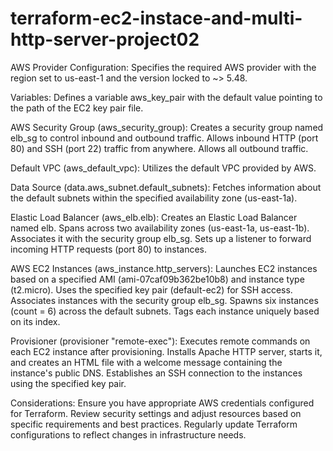 # terraform-ec2-instace-and-multi-http-server-project02
AWS Provider Configuration:
Specifies the required AWS provider with the region set to us-east-1 and the version locked to ~> 5.48.

Variables:
Defines a variable aws_key_pair with the default value pointing to the path of the EC2 key pair file.

AWS Security Group (aws_security_group):
Creates a security group named elb_sg to control inbound and outbound traffic.
Allows inbound HTTP (port 80) and SSH (port 22) traffic from anywhere.
Allows all outbound traffic.

Default VPC (aws_default_vpc):
Utilizes the default VPC provided by AWS.

Data Source (data.aws_subnet.default_subnets):
Fetches information about the default subnets within the specified availability zone (us-east-1a).

Elastic Load Balancer (aws_elb.elb):
Creates an Elastic Load Balancer named elb.
Spans across two availability zones (us-east-1a, us-east-1b).
Associates it with the security group elb_sg.
Sets up a listener to forward incoming HTTP requests (port 80) to instances.

AWS EC2 Instances (aws_instance.http_servers):
Launches EC2 instances based on a specified AMI (ami-07caf09b362be10b8) and instance type (t2.micro).
Uses the specified key pair (default-ec2) for SSH access.
Associates instances with the security group elb_sg.
Spawns six instances (count = 6) across the default subnets.
Tags each instance uniquely based on its index.

Provisioner (provisioner "remote-exec"):
Executes remote commands on each EC2 instance after provisioning.
Installs Apache HTTP server, starts it, and creates an HTML file with a welcome message containing the instance's public DNS.
Establishes an SSH connection to the instances using the specified key pair.

Considerations:
Ensure you have appropriate AWS credentials configured for Terraform.
Review security settings and adjust resources based on specific requirements and best practices.
Regularly update Terraform configurations to reflect changes in infrastructure needs.
